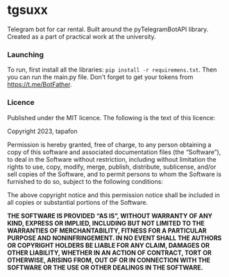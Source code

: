 # tgsuxx
Telegram bot for car rental. Built around the pyTelegramBotAPI library.
Created as a part of practical work at the university.

### Launching
To run, first install all the libraries:
`pip install -r requiremens.txt`.
Then you can run the main.py file. Don't forget to get your tokens from https://t.me/BotFather.

### Licence
Published under the MIT licence. The following is the text of this licence:

Copyright 2023, tapafon

Permission is hereby granted, free of charge, to any person obtaining a copy of this software and associated documentation files (the “Software”), to deal in the Software without restriction, including without limitation the rights to use, copy, modify, merge, publish, distribute, sublicense, and/or sell copies of the Software, and to permit persons to whom the Software is furnished to do so, subject to the following conditions:

The above copyright notice and this permission notice shall be included in all copies or substantial portions of the Software.

**THE SOFTWARE IS PROVIDED “AS IS”, WITHOUT WARRANTY OF ANY KIND, EXPRESS OR IMPLIED, INCLUDING BUT NOT LIMITED TO THE WARRANTIES OF MERCHANTABILITY, FITNESS FOR A PARTICULAR PURPOSE AND NONINFRINGEMENT. IN NO EVENT SHALL THE AUTHORS OR COPYRIGHT HOLDERS BE LIABLE FOR ANY CLAIM, DAMAGES OR OTHER LIABILITY, WHETHER IN AN ACTION OF CONTRACT, TORT OR OTHERWISE, ARISING FROM, OUT OF OR IN CONNECTION WITH THE SOFTWARE OR THE USE OR OTHER DEALINGS IN THE SOFTWARE.**